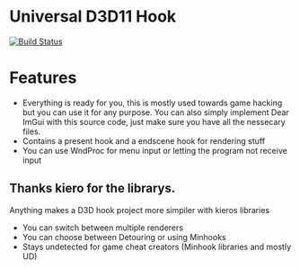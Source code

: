 # Universal D3D11 Hook
[![Build Status](https://travis-ci.org/joemccann/dillinger.svg?branch=master)](https://travis-ci.org/joemccann/dillinger)
# Features
- Everything is ready for you, this is mostly used towards game hacking but you can use it for any purpose.
You can also simply implement Dear ImGui with this source code, just make sure you have all the nessecary files.
- Contains a present hook and a endscene hook for rendering stuff
- You can use WndProc for menu input or letting the program not receive input

## Thanks kiero for the librarys.
Anything makes a D3D hook project more simpiler with kieros libraries
- You can switch between multiple renderers
- You can choose between Detouring or using Minhooks
- Stays undetected for game cheat creators (Minhook libraries and mostly UD)
